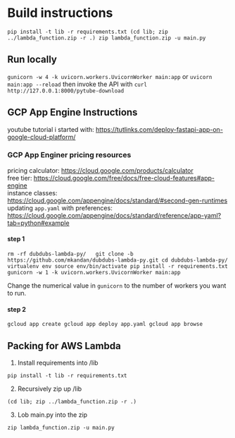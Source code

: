 # Build instructions

`pip install -t lib -r requirements.txt
(cd lib; zip ../lambda_function.zip -r .)
zip lambda_function.zip -u main.py`

## Run locally

`gunicorn -w 4 -k uvicorn.workers.UvicornWorker main:app`
or
`uvicorn main:app --reload`
then invoke the API with
`curl http://127.0.0.1:8000/pytube-download`

## GCP App Engine Instructions

youtube tutorial i started with: https://tutlinks.com/deploy-fastapi-app-on-google-cloud-platform/

### GCP App Enginer pricing resources

pricing calculator: https://cloud.google.com/products/calculator  
free tier: https://cloud.google.com/free/docs/free-cloud-features#app-engine  
instance classes: https://cloud.google.com/appengine/docs/standard/#second-gen-runtimes  
updating `app.yaml` with preferences: https://cloud.google.com/appengine/docs/standard/reference/app-yaml?tab=python#example

#### step 1

`rm -rf dubdubs-lambda-py/  
git clone -b https://github.com/mkandan/dubdubs-lambda-py.git
cd dubdubs-lambda-py/
virtualenv env
source env/bin/activate
pip install -r requirements.txt
gunicorn -w 1 -k uvicorn.workers.UvicornWorker main:app`

Change the numerical value in `gunicorn` to the number of workers you want to run.

#### step 2

`gcloud app create
gcloud app deploy app.yaml
gcloud app browse`

## Packing for AWS Lambda

1. Install requirements into /lib

`pip install -t lib -r requirements.txt`

2. Recursively zip up /lib

`(cd lib; zip ../lambda_function.zip -r .)`

3. Lob main.py into the zip

`zip lambda_function.zip -u main.py`
